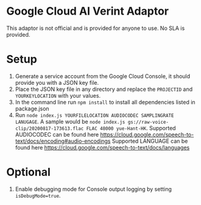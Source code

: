 # Google Cloud AI Verint Adaptor
This adaptor is not official and is provided for anyone to use. No SLA is provided.

# Setup
1) Generate a service account from the Google Cloud Console, it should provide you with a JSON key file.
2) Place the JSON key file in any directory and replace the `PROJECTID` and `YOURKEYLOCATION` with your values.
3) In the command line run `npm install` to install all dependencies listed in package.json
4) Run `node index.js YOURFILELOCATION AUDIOCODEC SAMPLINGRATE LANUGAGE`. 
A sample would be `node index.js gs://raw-voice-clip/20200817-173613.flac FLAC 48000 yue-Hant-HK`.
Supported AUDIOCODEC can be found here https://cloud.google.com/speech-to-text/docs/encoding#audio-encodings
Supported LANGUAGE can be found here https://cloud.google.com/speech-to-text/docs/languages

# Optional
1) Enable debugging mode for Console output logging by setting `isDebugMode=true`.